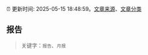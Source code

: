:alarm_clock: 更新时间: 2025-05-15 18:48:59。[文章来源](/README.md)、[文章分类](/TAGS.md)

## 报告


> 关键字：`报告`、`月报`



